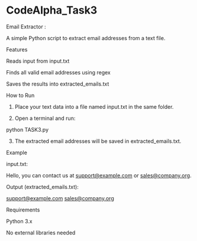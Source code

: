 # CodeAlpha_Task3
Email Extractor : 

A simple Python script to extract email addresses from a text file.

Features

Reads input from input.txt

Finds all valid email addresses using regex

Saves the results into extracted_emails.txt


How to Run

1. Place your text data into a file named input.txt in the same folder.


2. Open a terminal and run:

python TASK3.py


3. The extracted email addresses will be saved in extracted_emails.txt.



Example

input.txt:

Hello, you can contact us at support@example.com or sales@company.org.

Output (extracted_emails.txt):

support@example.com
sales@company.org

Requirements

Python 3.x

No external libraries needed
